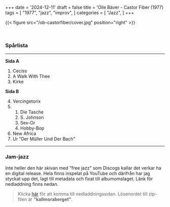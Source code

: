 +++
date = '2024-12-11'
draft = false
title = 'Olle Bäver - Castor Fiber (1977)
tags = [
    "1977",
    "jazz",
    "improv",
]
categories = [
    "Jazz",
]
+++

{{< figure src="/ob-castorfiber/cover.jpg" position="right" >}}

<br>

### Spårlista

---

**Sida A**

1. Ceciss
2. A Walk With Thee
3. Kirke

**Sida B**

4. Vercingetorix
5. 1. Die Tasche
   2. S. Johnson
   3. Sex-Or
   4. Hobby-Bop
6. New Africa
7. Ur "Der Müller Und Der Bach"


---

### Jam-jazz

Inte heller den här skivan med "free jazz" som Discogs kallar det verkar ha en digital release. Hela finns inspelat på YouTube och därifrån har jag styckat upp det, lagt till metadata och fixat till albumomslaget. Länk för nedladdning finns nedan.

>Klicka [här](https://mega.nz/file/fygRVKaA#e5cf-Rj2mDpvLevP8hwvPhGZRXKF-zeUKG8DBCq5Jyk) för att komma till nedladdningssidan. Lösenordet till zip-filen är **"kallmoraberget"**.